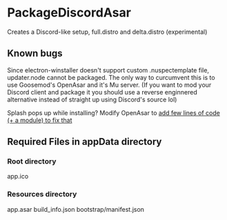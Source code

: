 # PackageDiscordAsar

Creates a Discord-like setup, full.distro and delta.distro (experimental)

## Known bugs

Since electron-winstaller doesn't support custom .nuspectemplate file, updater.node cannot be packaged.
The only way to curcumvent this is to use Goosemod's OpenAsar and it's Mu server.
(If you want to mod your Discord client and package it you should use a reverse enginnered alternative
instead of straight up using Discord's source lol)

Splash pops up while installing? Modify OpenAsar to [add few lines of code (+ a module) to fix that](https://github.com/electron/windows-installer#handling-squirrel-events)

## Required Files in appData directory

### Root directory
app.ico

### Resources directory
app.asar
build_info.json
bootstrap/manifest.json
